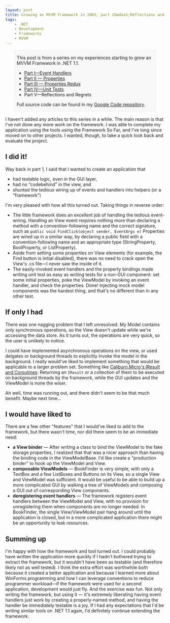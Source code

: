 ```yaml
---
layout: post
title: Growing an MVVM Framework in 2003, part V&mdash;Reflections and Regrets
tags:
    - .NET
    - Development
    - Frameworks
    - MVVM
---
```

<div style="padding-left:.5em;padding-right:.5em;margin-left:2em;margin-right:2em;border:1px solid #EEE;background-color:#F8F8F8;">
<p>This post is from a series on my experiences starting to grow an MVVM Framework in .NET 1.1.</p>

* <a href="{{ site.url }}{% post_url 2010-10-29-growing-an-mvvm-framework-in-2003-part-i-event-handlers %}">Part I&mdash;Event Handlers</a>
* <a href="{{ site.url }}{% post_url 2010-11-10-growing-an-mvvm-framework-in-2003-part-ii-properties %}">Part II &mdash; Properties</a>
* <a href="{{ site.url }}{% post_url 2010-11-21-growing-an-mvvm-framework-in-2003-part-iii-properties-redux %}">Part III  &mdash; Properties Redux</a>
* <a href="{{ site.url }}{% post_url 2010-11-30-growing-an-mvvm-framework-in-2003-part-iv-unit-tests %}">Part IV&mdash;Unit Tests</a>
* Part V&mdash;Reflections and Regrets

<p>Full source code can be found in my <a href="http://code.google.com/p/blairconrad/source/browse/#svn/trunk/BlogExamples/2010-11-mvvm-.net1.1/BookFinder">Google Code repository</a>.</p>
</div>

I haven't added any articles to this series in a while. The main reason is that I've not done any more work on the framework. I was able to complete my application using the tools using the Framework So Far, and I've long since moved on to other projects.  I wanted, though, to take a quick look back and evaluate the project.

<h2>I did it!</h2>
Way back in part&nbsp;1, I said that I wanted to create an application that 

* had testable logic, even in the GUI layer,
* had no “codebehind” in the view, and
* shunted the tedious wiring up of events and handlers into helpers (or a “framework”)

I'm very pleased with how all this turned out. Taking things in reverse order:

* The little framework does an excellent job of handling the tedious event-wiring. Handling an View event requires nothing more than declaring a method with a convention-following name and the correct signature, such as `public void FindClick(object sender, EventArgs e)`
Properties are wired up in a similar way, by declaring a public field with a convention-following name and an appropriate type (StringProperty, BoolProperty, or ListProperty).
* Aside from setting some properties on View elements (for example, the Find button is initial disabled), there was no need to crack open the View's .cs file&mdash;I never saw the inside of it.
* The easily-invoked event handlers and the property bindings made writing unit test as easy as writing tests for a non-GUI component: set some initial properties, poke the ViewModel by invoking an event handler, and check the properties. Done! Injecting mock model components was the hardest thing, and that's no different than in any other test.

<h2>If only I had</h2>
There was one nagging problem that I left unresolved. My Model contains only synchronous operations, so the View doesn't update while we're accessing the data store. As it turns out, the operations are very quick, so the user is unlikely to notice. 

I could have implemented asynchronous operations on the view, or used delgates or background threads to explicitly invoke the model in the background. I really would've liked to implement something that would be applicable to a larger problem set. Something like <a href="http://devlicio.us/blogs/rob_eisenberg/archive/2010/08/21/caliburn-micro-soup-to-nuts-part-5-iresult-and-coroutines.aspx">Caliburn.Micro's IResult and Coroutines</a>: 
Returning an <code>IResult</code> or a collection of them to be executed on background threads by the framework, while the GUI updates and the ViewModel is none the wiser.

Ah well, time was running out, and there didn't seem to be that much benefit. Maybe next time...

<h2>I would have liked to</h2>
There are a few other "features" that I would've liked to add to the framework, but there wasn't time, nor did there seem to be an immediate need:

* **a View binder** &mdash; After writing a class to bind the ViewModel to the fake storage properties, I realized that that was a nicer approach than having the binding code in the  ViewModelBase. I'd like create a "production binder" to hook up the ViewModel and View.
* **composable ViewModels** &mdash; BookFinder is very simple, with only a TextBox and a few ListBoxes and Buttons on its View, so a single View and ViewModel was sufficient. It would be useful to be able to build up a more complicated GUI by walking a tree of ViewModels and composing a GUI out of corresponding View components.
* **deregistering event handlers** &mdash; The framework registers event handlers between the ViewModel and View, with no provision for unregistering them when components are no longer needed. In BookFinder, the single View/ViewModel pair hang around until the application is closed, but in a more complicated application there might be an opportunity to leak resources.


<h2>Summing up</h2>
I'm happy with how the framework and tool turned out. I could probably have written the application more quickly if I hadn't bothered trying to extract the framework, but it wouldn't have been as testable (and therefore likely not as well tested). I think the extra effort was worthwhile both because it created a better application and because I learned more about WinForms programming and how I can leverage conventions to reduce programmer workload&mdash;if the framework were used for a second application, development would just fly. And the exercise was fun. Not only writing the framework, but using it &mdash; it's extremely liberating having event handlers just work by creating a properly-named method, and having the handler be immediately testable is a joy. If I had any expectations that I'd be writing similar tools on .NET&nbsp;1.1 again, I'd definitely continue extending the framework.


